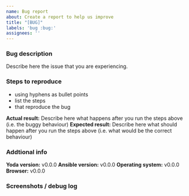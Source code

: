 ```yaml
---
name: Bug report
about: Create a report to help us improve
title: "[BUG]"
labels: 'bug :bug:'
assignees: ''
---
```


<!--
Thanks for reporting issues of Yoda!

Use this template to notify us if you found a bug.

To make it easier for us to help you, please try to follow the template below as closely as possible.

Please note, we only support the latest version of Yoda.
Please make sure to upgrade & recreate the issue on the latest version prior to opening an issue.
-->

### Bug description
Describe here the issue that you are experiencing.

### Steps to reproduce
- using hyphens as bullet points
- list the steps
- that reproduce the bug

**Actual result:** Describe here what happens after you run the steps above (i.e. the buggy behaviour)
**Expected result:** Describe here what should happen after you run the steps above (i.e. what would be the correct behaviour)

### Addtional info
<!-- replace the examples with relevant info -->
**Yoda version:** v0.0.0
**Ansible version:** v0.0.0
**Operating system:** v0.0.0
**Browser:** v0.0.0

### Screenshots / debug log
<!-- you can drag and drop images below -->
